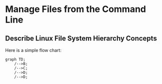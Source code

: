 # Manage Files from the Command Line


## Describe Linux File System Hierarchy Concepts

Here is a simple flow chart:

```mermaid
graph TD;
    /-->B;
    /-->C;
    /-->D;
    /-->D;
```